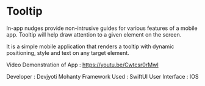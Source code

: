 # Tooltip

In-app nudges provide non-intrusive guides for various features of a mobile app. Tooltip will help draw attention to a given element on the screen.

It is a simple mobile application that renders a tooltip with dynamic positioning, style and text on any target element.

Video Demonstration of App : https://youtu.be/Cwtcsr0rMwI

Developer : Devjyoti Mohanty
Framework Used : SwiftUI
User Interface : IOS
